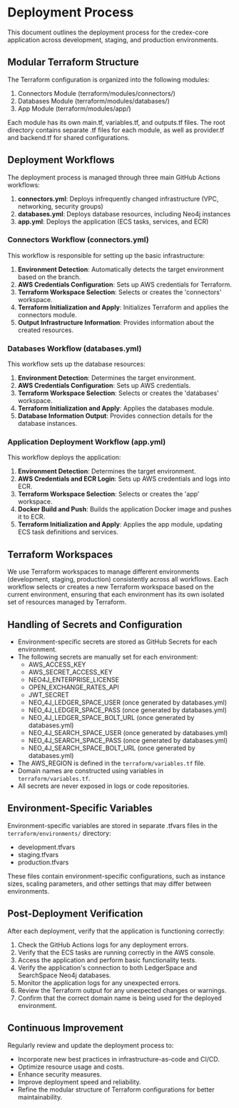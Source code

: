 # Deployment Process

This document outlines the deployment process for the credex-core application across development, staging, and production environments.

## Modular Terraform Structure

The Terraform configuration is organized into the following modules:

1. Connectors Module (terraform/modules/connectors/)
2. Databases Module (terraform/modules/databases/)
3. App Module (terraform/modules/app/)

Each module has its own main.tf, variables.tf, and outputs.tf files. The root directory contains separate .tf files for each module, as well as provider.tf and backend.tf for shared configurations.

## Deployment Workflows

The deployment process is managed through three main GitHub Actions workflows:

1. **connectors.yml**: Deploys infrequently changed infrastructure (VPC, networking, security groups)
2. **databases.yml**: Deploys database resources, including Neo4j instances
3. **app.yml**: Deploys the application (ECS tasks, services, and ECR)

### Connectors Workflow (connectors.yml)

This workflow is responsible for setting up the basic infrastructure:

1. **Environment Detection**: Automatically detects the target environment based on the branch.
2. **AWS Credentials Configuration**: Sets up AWS credentials for Terraform.
3. **Terraform Workspace Selection**: Selects or creates the 'connectors' workspace.
4. **Terraform Initialization and Apply**: Initializes Terraform and applies the connectors module.
5. **Output Infrastructure Information**: Provides information about the created resources.

### Databases Workflow (databases.yml)

This workflow sets up the database resources:

1. **Environment Detection**: Determines the target environment.
2. **AWS Credentials Configuration**: Sets up AWS credentials.
3. **Terraform Workspace Selection**: Selects or creates the 'databases' workspace.
4. **Terraform Initialization and Apply**: Applies the databases module.
5. **Database Information Output**: Provides connection details for the database instances.

### Application Deployment Workflow (app.yml)

This workflow deploys the application:

1. **Environment Detection**: Determines the target environment.
2. **AWS Credentials and ECR Login**: Sets up AWS credentials and logs into ECR.
3. **Terraform Workspace Selection**: Selects or creates the 'app' workspace.
4. **Docker Build and Push**: Builds the application Docker image and pushes it to ECR.
5. **Terraform Initialization and Apply**: Applies the app module, updating ECS task definitions and services.

## Terraform Workspaces

We use Terraform workspaces to manage different environments (development, staging, production) consistently across all workflows. Each workflow selects or creates a new Terraform workspace based on the current environment, ensuring that each environment has its own isolated set of resources managed by Terraform.

## Handling of Secrets and Configuration

- Environment-specific secrets are stored as GitHub Secrets for each environment.
- The following secrets are manually set for each environment:
  - AWS_ACCESS_KEY
  - AWS_SECRET_ACCESS_KEY
  - NEO4J_ENTERPRISE_LICENSE
  - OPEN_EXCHANGE_RATES_API
  - JWT_SECRET
  - NEO_4J_LEDGER_SPACE_USER (once generated by databases.yml)
  - NEO_4J_LEDGER_SPACE_PASS (once generated by databases.yml)
  - NEO_4J_LEDGER_SPACE_BOLT_URL (once generated by databases.yml)
  - NEO_4J_SEARCH_SPACE_USER (once generated by databases.yml)
  - NEO_4J_SEARCH_SPACE_PASS (once generated by databases.yml)
  - NEO_4J_SEARCH_SPACE_BOLT_URL (once generated by databases.yml)
- The AWS_REGION is defined in the `terraform/variables.tf` file.
- Domain names are constructed using variables in `terraform/variables.tf`.
- All secrets are never exposed in logs or code repositories.

## Environment-Specific Variables

Environment-specific variables are stored in separate .tfvars files in the `terraform/environments/` directory:
- development.tfvars
- staging.tfvars
- production.tfvars

These files contain environment-specific configurations, such as instance sizes, scaling parameters, and other settings that may differ between environments.

## Post-Deployment Verification

After each deployment, verify that the application is functioning correctly:

1. Check the GitHub Actions logs for any deployment errors.
2. Verify that the ECS tasks are running correctly in the AWS console.
3. Access the application and perform basic functionality tests.
4. Verify the application's connection to both LedgerSpace and SearchSpace Neo4j databases.
5. Monitor the application logs for any unexpected errors.
6. Review the Terraform output for any unexpected changes or warnings.
7. Confirm that the correct domain name is being used for the deployed environment.

## Continuous Improvement

Regularly review and update the deployment process to:
- Incorporate new best practices in infrastructure-as-code and CI/CD.
- Optimize resource usage and costs.
- Enhance security measures.
- Improve deployment speed and reliability.
- Refine the modular structure of Terraform configurations for better maintainability.
